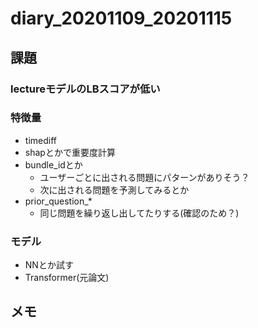 # diary_20201109_20201115

## 課題
### lectureモデルのLBスコアが低い

### 特徴量
- timediff
- shapとかで重要度計算
- bundle_idとか
  - ユーザーごとに出される問題にパターンがありそう？
  - 次に出される問題を予測してみるとか
- prior_question_*
  - 同じ問題を繰り返し出してたりする(確認のため？)

### モデル
- NNとか試す
- Transformer(元論文)

## メモ
